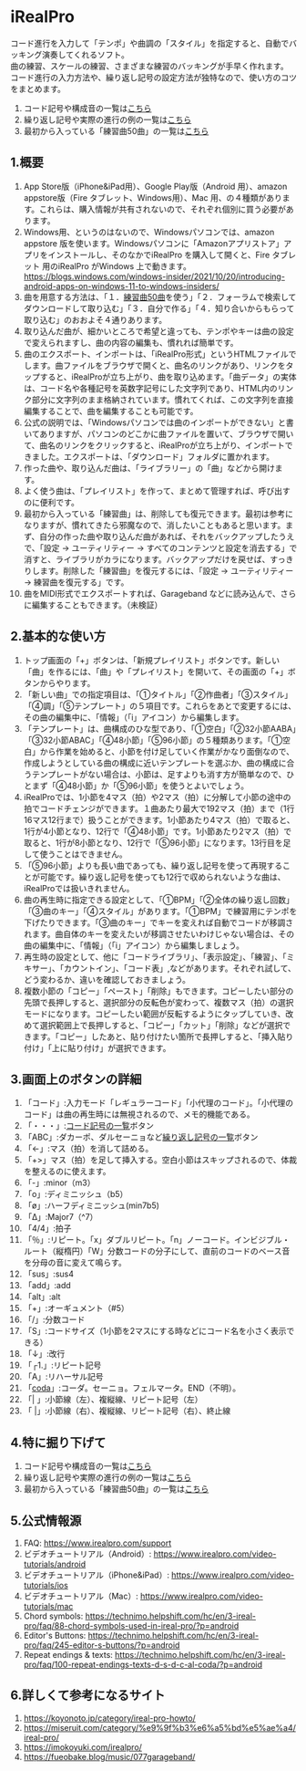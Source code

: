 # iRealPro
コード進行を入力して「テンポ」や曲調の「スタイル」を指定すると、自動でバッキング演奏してくれるソフト。  
曲の練習、スケールの練習、さまざまな練習のバッキングが手早く作れます。  
コード進行の入力方法や、繰り返し記号の設定方法が独特なので、使い方のコツをまとめます。  
  
1. コード記号や構成音の一覧は[こちら](./cordsymbols.md)
2. 繰り返し記号や実際の進行の例の一覧は[こちら](./repeatmark.md)
3. 最初から入っている「練習曲50曲」の一覧は[こちら](./library.md)

## 1.概要
1. App Store版（iPhone&iPad用）、Google Play版（Android 用）、amazon appstore版（Fire タブレット、Windows用）、Mac 用、の４種類があります。これらは、購入情報が共有されないので、それぞれ個別に買う必要があります。
2. Windows用、というのはないので、Windowsパソコンでは、amazon appstore 版を使います。Windowsパソコンに「Amazonアプリストア」アプリをインストールし、そのなかでiRealPro を購入して開くと、Fire タブレット 用のiRealPro がWindows 上で動きます。  https://blogs.windows.com/windows-insider/2021/10/20/introducing-android-apps-on-windows-11-to-windows-insiders/
3. 曲を用意する方法は、「１．[練習曲50曲](./library.md)を使う」「２．フォーラムで検索してダウンロードして取り込む」「３．自分で作る」「４．知り合いからもらって取り込む」のおおよそ４通りあります。
4. 取り込んだ曲が、細かいところで希望と違っても、テンポやキーは曲の設定で変えられますし、曲の内容の編集も、慣れれば簡単です。
5. 曲のエクスポート、インポートは、「iRealPro形式」というHTMLファイルでします。曲ファイルをブラウザで開くと、曲名のリンクがあり、リンクをタップすると、iRealProが立ち上がり、曲を取り込めます。「曲データ」の実体は、コード名や各種記号を英数字記号にした文字列であり、HTML内のリンク部分に文字列のまま格納されています。慣れてくれば、この文字列を直接編集することで、曲を編集することも可能です。
6. 公式の説明では、「Windowsパソコンでは曲のインポートができない」と書いてありますが、パソコンのどこかに曲ファイルを置いて、ブラウザで開いて、曲名のリンクをクリックすると、iRealProが立ち上がり、インポートできました。エクスポートは、「ダウンロード」フォルダに置かれます。
7. 作った曲や、取り込んだ曲は、「ライブラリー」の「曲」などから開けます。
8. よく使う曲は、「プレイリスト」を作って、まとめて管理すれば、呼び出すのに便利です。
9.  最初から入っている「練習曲」は、削除しても復元できます。最初は参考になりますが、慣れてきたら邪魔なので、消したいこともあると思います。まず、自分の作った曲や取り込んだ曲があれば、それをバックアップしたうえで、「設定 -> ユーティリティー -> すべてのコンテンツと設定を消去する」で消すと、ライブラリがカラになります。バックアップだけを戻せば、すっきりします。削除した「練習曲」を復元するには、「設定 -> ユーティリティー -> 練習曲を復元する」です。
10. 曲をMIDI形式でエクスポートすれば、Garageband などに読み込んで、さらに編集することもできます。（未検証）
  
## 2.基本的な使い方
1. トップ画面の「+」ボタンは、「新規プレイリスト」ボタンです。新しい「曲」を作るには、「曲」や「プレイリスト」を開いて、その画面の「+」ボタンからやります。
2. 「新しい曲」での指定項目は、「①タイトル」「②作曲者」「③スタイル」「④調」「⑤テンプレート」の５項目です。これらをあとで変更するには、その曲の編集中に、「情報」（「i」アイコン）から編集します。
3. 「テンプレート」は、曲構成のひな型であり、「①空白」「②32小節AABA」「③32小節ABAC」「④48小節」「⑤96小節」の５種類あります。「①空白」から作業を始めると、小節を付け足していく作業がかなり面倒なので、作成しようとしている曲の構成に近いテンプレートを選ぶか、曲の構成に合うテンプレートがない場合は、小節は、足すよりも消す方が簡単なので、ひとまず「④48小節」か「⑤96小節」を使うとよいでしょう。
4. iRealProでは、1小節を4マス（拍）や2マス（拍）に分解して小節の途中の拍でコードチェンジができます。１曲あたり最大で192マス（拍）まで（1行16マス12行まで）扱うことができます。1小節あたり4マス（拍）で取ると、1行が4小節となり、12行で「④48小節」です。1小節あたり2マス（拍）で取ると、1行が8小節となり、12行で「⑤96小節」になります。13行目を足して使うことはできません。
5. 「⑤96小節」よりも長い曲であっても、繰り返し記号を使って再現することが可能です。繰り返し記号を使っても12行で収められないような曲は、iRealProでは扱いきれません。
6. 曲の再生時に指定できる設定として、「①BPM」「②全体の繰り返し回数」「③曲のキー」「④スタイル」があります。「①BPM」で練習用にテンポを下げたりできます。「③曲のキー」でキーを変えれば自動でコードが移調されます。曲自体のキーを変えたいが移調させたいわけじゃない場合は、その曲の編集中に、「情報」（「i」アイコン）から編集しましょう。
7. 再生時の設定として、他に「コードライブラリ」、「表示設定」、「練習」、「ミキサー」、「カウントイン」、「コード表」,などがあります。それぞれ試して、どう変わるか、違いを確認しておきましょう。
8. 複数小節の「コピー」「ペースト」「削除」もできます。コピーしたい部分の先頭で長押しすると、選択部分の反転色が変わって、複数マス（拍）の選択モードになります。コピーしたい範囲が反転するようにタップしていき、改めて選択範囲上で長押しすると、「コピー」「カット」「削除」などが選択できます。「コピー」したあと、貼り付けたい箇所で長押しすると、「挿入貼り付け」「上に貼り付け」が選択できます。

## 3.画面上のボタンの詳細
1. 「コード」:入力モード「レギュラーコード」「小代理のコード」。「小代理のコード」は曲の再生時には無視されるので、メモ的機能である。
2. 「・・・」:[コード記号の一覧](./cordsymbols.md)ボタン
3. 「ABC」:ダカーポ、ダルセーニョなど[繰り返し記号の一覧](./repeatmark.md)ボタン
4. 「<-」:マス（拍）を消して詰める。
6. 「+>」マス（拍）を足して挿入する。空白小節はスキップされるので、体裁を整えるのに使えます。
7. 「-」:minor（m3）
8. 「o」:ディミニッシュ（b5）
9. 「ø」:ハーフディミニッシュ(min7b5)
10. 「∆」:Major7（^7）
11. 「4/4」:拍子
12. 「％」:リピート。「x」ダブルリピート。「n」ノーコード。インビジブル・ルート（縦楕円）「W」分数コードの分子にして、直前のコードのベース音を分母の音に変えて鳴らす。
13. 「sus」:sus4
14. 「add」:add
15. 「alt」:alt
16. 「+」:オーギュメント（#5）
17. 「/」:分数コード
18. 「S」:コードサイズ（1小節を2マスにする時などにコード名を小さく表示できる）
19. 「↓」:改行
20. 「┌1.」:リピート記号
21. 「A」:リハーサル記号
22. 「[coda](./repeatmark.md)」:コーダ。セーニョ。フェルマータ。END（不明）。
23. 「| 」:小節線（左）、複縦線、リピート記号（左）
24. 「 |」:小節線（右）、複縦線、リピート記号（右）、終止線

## 4.特に掘り下げて
1. コード記号や構成音の一覧は[こちら](./cordsymbols.md)
2. 繰り返し記号や実際の進行の例の一覧は[こちら](./repeatmark.md)
3. 最初から入っている「練習曲50曲」の一覧は[こちら](./library.md)
  
## 5.公式情報源
1. FAQ: https://www.irealpro.com/support
2. ビデオチュートリアル（Android）: https://www.irealpro.com/video-tutorials/android
3. ビデオチュートリアル（iPhone&iPad）: https://www.irealpro.com/video-tutorials/ios
4. ビデオチュートリアル（Mac）: https://www.irealpro.com/video-tutorials/mac
5. Chord symbols: https://technimo.helpshift.com/hc/en/3-ireal-pro/faq/88-chord-symbols-used-in-ireal-pro/?p=android
6. Editor's Buttons: https://technimo.helpshift.com/hc/en/3-ireal-pro/faq/245-editor-s-buttons/?p=android
7. Repeat endings & texts: https://technimo.helpshift.com/hc/en/3-ireal-pro/faq/100-repeat-endings-texts-d-s-d-c-al-coda/?p=android

## 6.詳しくて参考になるサイト
1. https://koyonoto.jp/category/ireal-pro-howto/
2. https://miseruit.com/category/%e9%9f%b3%e6%a5%bd%e5%ae%a4/ireal-pro/
3. https://imokoyuki.com/irealpro/
4. https://fueobake.blog/music/077garageband/